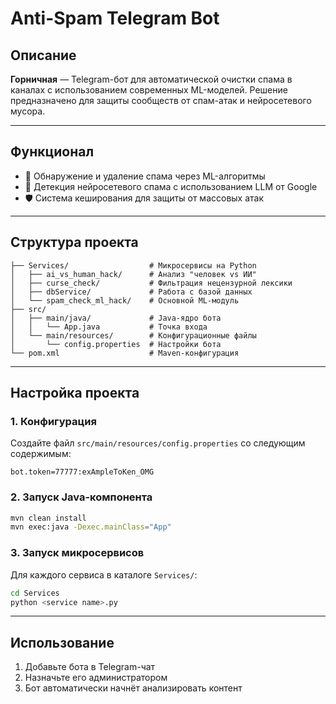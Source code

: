 # Anti-Spam Telegram Bot

## Описание
**Горничная** — Telegram-бот для автоматической очистки спама в каналах с использованием современных ML-моделей. Решение предназначено для защиты сообществ от спам-атак и нейросетевого мусора.

---

## Функционал
- 🧹 Обнаружение и удаление спама через ML-алгоритмы
- 👾 Детекция нейросетевого спама с использованием LLM от Google
- 🛡 Система кеширования для защиты от массовых атак

---

## Структура проекта
```
├── Services/                  # Микросервисы на Python
│   ├── ai_vs_human_hack/      # Анализ "человек vs ИИ"
│   ├── curse_check/           # Фильтрация нецензурной лексики
│   ├── dbService/             # Работа с базой данных
│   └── spam_check_ml_hack/    # Основной ML-модуль
├── src/
│   ├── main/java/             # Java-ядро бота
│   │   └── App.java           # Точка входа
│   └── main/resources/        # Конфигурационные файлы
│       └── config.properties  # Настройки бота
└── pom.xml                    # Maven-конфигурация
```

---

## Настройка проекта

### 1. Конфигурация
Создайте файл `src/main/resources/config.properties` со следующим содержимым:
```properties
bot.token=77777:exAmpleToKen_OMG
```

### 2. Запуск Java-компонента
```bash
mvn clean install
mvn exec:java -Dexec.mainClass="App"
```

### 3. Запуск микросервисов
Для каждого сервиса в каталоге `Services/`:
```bash
cd Services
python <service name>.py
```

---

## Использование
1. Добавьте бота в Telegram-чат
2. Назначьте его администратором
3. Бот автоматически начнёт анализировать контент